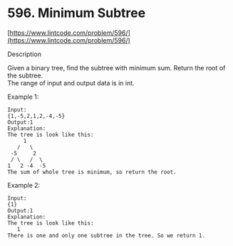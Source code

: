 # 596. Minimum Subtree

[https://www.lintcode.com/problem/596/](https://www.lintcode.com/problem/596/)  
  
Description

Given a binary tree, find the subtree with minimum sum. Return the root of the subtree.  
The range of input and output data is in int.

Example 1:  


```text
Input:
{1,-5,2,1,2,-4,-5}
Output:1
Explanation:
The tree is look like this:
     1
   /   \
 -5     2
 / \   /  \
1   2 -4  -5 
The sum of whole tree is minimum, so return the root.
```

Example 2:  


```text
Input:
{1}
Output:1
Explanation:
The tree is look like this:
   1
There is one and only one subtree in the tree. So we return 1.
```

 

